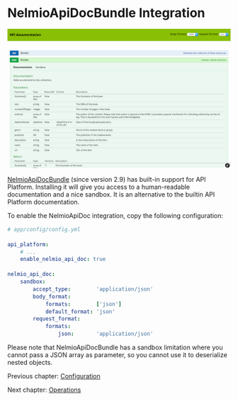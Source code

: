 # NelmioApiDocBundle Integration

![Screenshot of API Platform integrated with NelmioApiDocBundle](images/NelmioApiDocBundle.png)

[NelmioApiDocBundle](https://github.com/nelmio/NelmioApiDocBundle) (since version 2.9) has built-in support for API Platform.
Installing it will give you access to a human-readable documentation and a nice sandbox. It is an alternative to the builtin
API Platform documentation.

To enable the NelmioApiDoc integration, copy the following configuration:

```yaml
# app/config/config.yml

api_platform:
    # ...
    enable_nelmio_api_doc: true

nelmio_api_doc:
    sandbox:
        accept_type:        'application/json'
        body_format:
            formats:        ['json']
            default_format: 'json'
        request_format:
            formats:
                json:       'application/json'
```

Please note that NelmioApiDocBundle has a sandbox limitation where you cannot pass a JSON array as parameter, so you cannot
use it to deserialize nested objects.

Previous chapter: [Configuration](configuration.md)

Next chapter: [Operations](operations.md)
